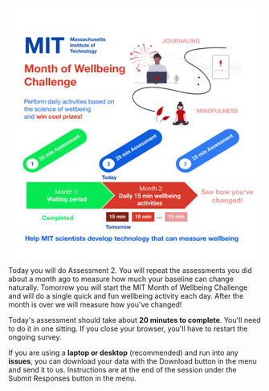 

<img src="https://raw.githubusercontent.com/danielmlow/WellBeingStudy_assessment2/master/protocol/wellbeing_logo_assessment2.svg" alt="drawing" width="500"/>  

Today you will do Assessment 2. You will repeat the assessments you did about a month ago to measure how much your baseline can change naturally. Tomorrow you will start the MIT Month of Wellbeing Challenge and will do a single quick and fun wellbeing activity each day. After the month is over we will measure how you've changed!

Today's assessment should take about **20 minutes to complete**. You'll need to do it in one sitting. If you close your browser, you'll have to restart the ongoing survey.

If you are using a **laptop or desktop** (recommended) and run into any **issues**, you can download your data with the Download button in the menu and send it to us. Instructions are at the end of the session under the Submit Responses button in the menu.




